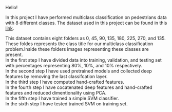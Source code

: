 Hello!

In this project I have performed multiclass classification on pedestrians data with 8 different classes. The dataset used in this project can be found in this [link](https://drive.google.com/drive/folders/1RwcRXnAN8ySxnEio8onxYQkaGnXdXKyk).

This dataset contains eight folders as 0, 45, 90, 135, 180, 225, 270, and 135. These foldes represents the class title for our multiclass classification problem.Inside these folders images representing these classes are present.
<br />
In the first step I have divided data into training, validation, and testing set with percentages representing 80%, 10%, and 10% respectively. <br />
In the second step I have used pretrained models and collected deep features by removing the last classifcation layer. <br />
In the third step I have computed hand-crafted features. <br />
In the fourth step I have cocatenated deep features and hand-crafted features and reduced dimentionality using PCA. <br />
In the fifth step I have trained a simple SVM classifier. <br />
In the sixth step I have tested trained SVM on training set. <br />
